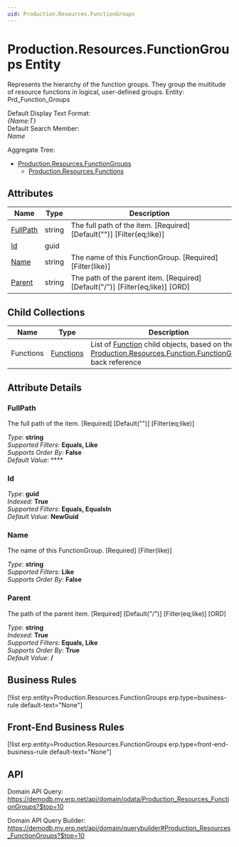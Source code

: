 ```yaml
---
uid: Production.Resources.FunctionGroups
---
```

# Production.Resources.FunctionGroups Entity

Represents the hierarchy of the function groups. They group the multitude of resource functions in logical, user-defined groups. Entity: Prd_Function_Groups

Default Display Text Format:  
_{Name:T}_  
Default Search Member:  
_Name_  

Aggregate Tree:  
* [Production.Resources.FunctionGroups](Production.Resources.FunctionGroups.md)  
  * [Production.Resources.Functions](Production.Resources.Functions.md)  

## Attributes

| Name | Type | Description |
| ---- | ---- | --- |
| [FullPath](Production.Resources.FunctionGroups.md#fullpath) | string | The full path of the item. [Required] [Default("")] [Filter(eq;like)] 
| [Id](Production.Resources.FunctionGroups.md#id) | guid |  
| [Name](Production.Resources.FunctionGroups.md#name) | string | The name of this FunctionGroup. [Required] [Filter(like)] 
| [Parent](Production.Resources.FunctionGroups.md#parent) | string | The path of the parent item. [Required] [Default("/")] [Filter(eq;like)] [ORD] 

## Child Collections

| Name | Type | Description |
| ---- | ---- | --- |
| Functions | [Functions](Production.Resources.Functions.md) | List of [Function](Production.Resources.Functions.md) child objects, based on the [Production.Resources.Function.FunctionGroup](Production.Resources.Functions.md#functiongroup) back reference 


## Attribute Details

### FullPath

The full path of the item. [Required] [Default("")] [Filter(eq;like)]

_Type_: **string**  
_Supported Filters_: **Equals, Like**  
_Supports Order By_: **False**  
_Default Value_: ****  

### Id

_Type_: **guid**  
_Indexed_: **True**  
_Supported Filters_: **Equals, EqualsIn**  
_Default Value_: **NewGuid**  

### Name

The name of this FunctionGroup. [Required] [Filter(like)]

_Type_: **string**  
_Supported Filters_: **Like**  
_Supports Order By_: **False**  

### Parent

The path of the parent item. [Required] [Default("/")] [Filter(eq;like)] [ORD]

_Type_: **string**  
_Indexed_: **True**  
_Supported Filters_: **Equals, Like**  
_Supports Order By_: **True**  
_Default Value_: **/**  



## Business Rules

[!list erp.entity=Production.Resources.FunctionGroups erp.type=business-rule default-text="None"]

## Front-End Business Rules

[!list erp.entity=Production.Resources.FunctionGroups erp.type=front-end-business-rule default-text="None"]

## API

Domain API Query:
<https://demodb.my.erp.net/api/domain/odata/Production_Resources_FunctionGroups?$top=10>

Domain API Query Builder:
<https://demodb.my.erp.net/api/domain/querybuilder#Production_Resources_FunctionGroups?$top=10>

